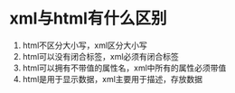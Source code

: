 # xml与html有什么区别

1. html不区分大小写，xml区分大小写
2. html可以没有闭合标签，xml必须有闭合标签
3. html可以拥有不带值的属性名，xml中所有的属性必须带值
4. html是用于显示数据，xml主要用于描述，存放数据